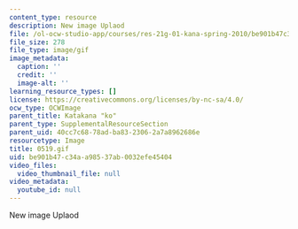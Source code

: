 ```yaml
---
content_type: resource
description: New image Uplaod
file: /ol-ocw-studio-app/courses/res-21g-01-kana-spring-2010/be901b47c34aa98537ab0032efe45404_0519.gif
file_size: 278
file_type: image/gif
image_metadata:
  caption: ''
  credit: ''
  image-alt: ''
learning_resource_types: []
license: https://creativecommons.org/licenses/by-nc-sa/4.0/
ocw_type: OCWImage
parent_title: Katakana "ko"
parent_type: SupplementalResourceSection
parent_uid: 40cc7c68-78ad-ba83-2306-2a7a8962686e
resourcetype: Image
title: 0519.gif
uid: be901b47-c34a-a985-37ab-0032efe45404
video_files:
  video_thumbnail_file: null
video_metadata:
  youtube_id: null
---
```

New image Uplaod